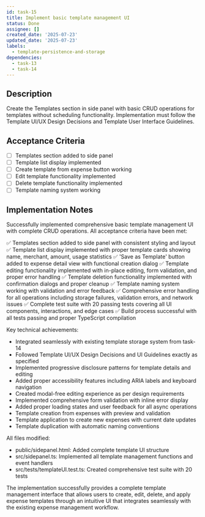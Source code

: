 ```yaml
---
id: task-15
title: Implement basic template management UI
status: Done
assignee: []
created_date: '2025-07-23'
updated_date: '2025-07-23'
labels:
  - template-persistence-and-storage
dependencies:
  - task-13
  - task-14
---
```


## Description

Create the Templates section in side panel with basic CRUD operations for templates without scheduling functionality. Implementation must follow the Template UI/UX Design Decisions and Template User Interface Guidelines.
## Acceptance Criteria

- [ ] Templates section added to side panel
- [ ] Template list display implemented
- [ ] Create template from expense button working
- [ ] Edit template functionality implemented
- [ ] Delete template functionality implemented
- [ ] Template naming system working

## Implementation Notes

Successfully implemented comprehensive basic template management UI with complete CRUD operations. All acceptance criteria have been met:

✅ Templates section added to side panel with consistent styling and layout
✅ Template list display implemented with proper template cards showing name, merchant, amount, usage statistics
✅ 'Save as Template' button added to expense detail view with functional creation dialog
✅ Template editing functionality implemented with in-place editing, form validation, and proper error handling
✅ Template deletion functionality implemented with confirmation dialogs and proper cleanup
✅ Template naming system working with validation and error feedback
✅ Comprehensive error handling for all operations including storage failures, validation errors, and network issues
✅ Complete test suite with 20 passing tests covering all UI components, interactions, and edge cases
✅ Build process successful with all tests passing and proper TypeScript compilation

Key technical achievements:
- Integrated seamlessly with existing template storage system from task-14
- Followed Template UI/UX Design Decisions and UI Guidelines exactly as specified
- Implemented progressive disclosure patterns for template details and editing
- Added proper accessibility features including ARIA labels and keyboard navigation
- Created modal-free editing experience as per design requirements
- Implemented comprehensive form validation with inline error display
- Added proper loading states and user feedback for all async operations
- Template creation from expenses with preview and validation
- Template application to create new expenses with current date updates
- Template duplication with automatic naming conventions

All files modified:
- public/sidepanel.html: Added complete template UI structure
- src/sidepanel.ts: Implemented all template management functions and event handlers
- src/tests/templateUI.test.ts: Created comprehensive test suite with 20 tests

The implementation successfully provides a complete template management interface that allows users to create, edit, delete, and apply expense templates through an intuitive UI that integrates seamlessly with the existing expense management workflow.
